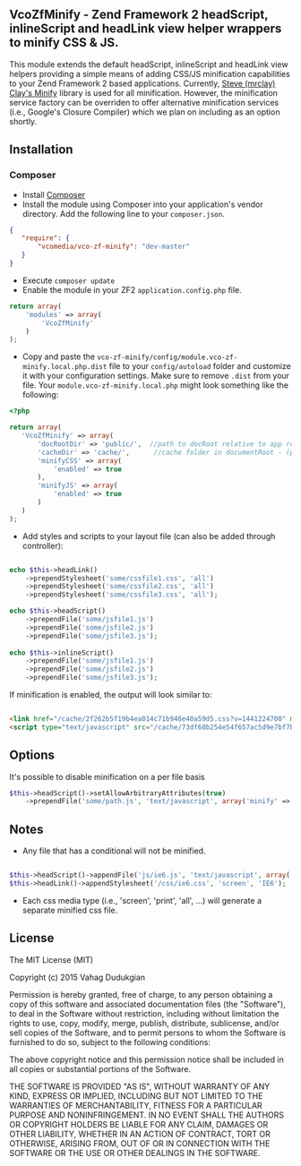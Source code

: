 ## VcoZfMinify - Zend Framework 2 headScript, inlineScript and headLink view helper wrappers to minify CSS & JS.
This module extends the default headScript, inlineScript and headLink view helpers providing a simple means of adding CSS/JS minification capabilities to your Zend Framework 2 based applications.  Currently, [Steve (mrclay) Clay's Minify](https://github.com/mrclay/minify) library is used for all minification.  However, the minification service factory can be overriden to offer alternative minification services (i.e., Google's Closure Compiler) which we plan on including as an option shortly.

## Installation
### Composer
 * Install [Composer](http://getcomposer.org/doc/00-intro.md)
 * Install the module using Composer into your application's vendor directory. Add the following line to your `composer.json`.

 ```json
 {
    "require": {
        "vcomedia/vco-zf-minify": "dev-master"
    }
 }
```
 * Execute ```composer update```
 * Enable the module in your ZF2 `application.config.php` file.

 ```php
 return array(
     'modules' => array(
         'VcoZfMinify'
     )
 );
 ```
 * Copy and paste the `vco-zf-minify/config/module.vco-zf-minify.local.php.dist` file to your `config/autoload` folder and customize it with your configuration settings. Make sure to remove `.dist` from your file. Your `module.vco-zf-minify.local.php` might look something like the following:

  ```php
 <?php

 return array(
     'VcoZfMinify' => array(
         'docRootDir' => 'public/',  //path to docRoot relative to app root - (preceeding and trailing slashes ignored)
         'cacheDir' => 'cache/',      //cache folder in documentRoot - (preceeding and trailing slashes ignored)
         'minifyCSS' => array(
             'enabled' => true
         ),
         'minifyJS' => array(
             'enabled' => true
         )
     )
 );
  ```

 * Add styles and scripts to your layout file (can also be added through controller):

```php

echo $this->headLink()
    ->prependStylesheet('some/cssfile1.css', 'all')
    ->prependStylesheet('some/cssfile2.css', 'all')
    ->prependStylesheet('some/cssfile3.css', 'all');

echo $this->headScript()
    ->prependFile('some/jsfile1.js')
    ->prependFile('some/jsfile2.js')
    ->prependFile('some/jsfile3.js');
    
echo $this->inlineScript()
    ->prependFile('some/jsfile1.js')
    ->prependFile('some/jsfile2.js')
    ->prependFile('some/jsfile3.js');
```

If minification is enabled, the output will look similar to:

```html

<link href="/cache/2f262b5f19b4ea014c71b946e40a59d5.css?v=1441224700" media="all" rel="stylesheet" type="text/css">
<script type="text/javascript" src="/cache/73df60b254e54f657ac5d9e7bf7bed4d.js?v=1440633356"></script>  

```

## Options
It's possible to disable minification on a per file basis
```php
$this->headScript()->setAllowArbitraryAttributes(true)
    ->prependFile('some/path.js', 'text/javascript', array('minify' => false));
```
## Notes
 * Any file that has a conditional will not be minified.

 ```php

 $this->headScript()->appendFile('js/ie6.js', 'text/javascript', array('conditional' => 'IE6',));
 $this->headLink()->appendStylesheet('/css/ie6.css', 'screen', 'IE6');
 ```
 * Each css media type (i.e., 'screen', 'print', 'all', ...) will generate a separate minified css file.

## License
The MIT License (MIT)

Copyright (c) 2015 Vahag Dudukgian

Permission is hereby granted, free of charge, to any person obtaining a copy of
this software and associated documentation files (the "Software"), to deal in
the Software without restriction, including without limitation the rights to
use, copy, modify, merge, publish, distribute, sublicense, and/or sell copies of
the Software, and to permit persons to whom the Software is furnished to do so,
subject to the following conditions:

The above copyright notice and this permission notice shall be included in all
copies or substantial portions of the Software.

THE SOFTWARE IS PROVIDED "AS IS", WITHOUT WARRANTY OF ANY KIND, EXPRESS OR
IMPLIED, INCLUDING BUT NOT LIMITED TO THE WARRANTIES OF MERCHANTABILITY, FITNESS
FOR A PARTICULAR PURPOSE AND NONINFRINGEMENT. IN NO EVENT SHALL THE AUTHORS OR
COPYRIGHT HOLDERS BE LIABLE FOR ANY CLAIM, DAMAGES OR OTHER LIABILITY, WHETHER
IN AN ACTION OF CONTRACT, TORT OR OTHERWISE, ARISING FROM, OUT OF OR IN
CONNECTION WITH THE SOFTWARE OR THE USE OR OTHER DEALINGS IN THE SOFTWARE.
